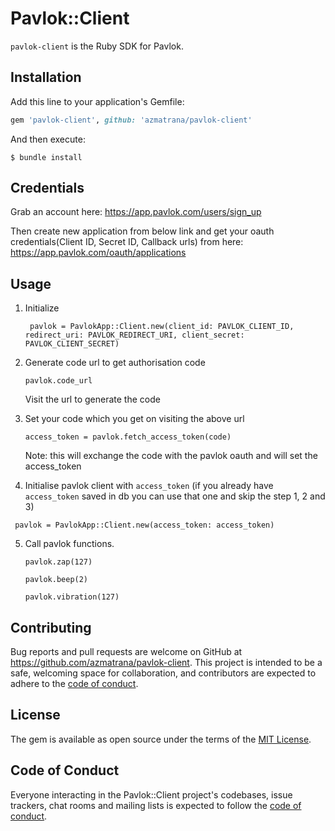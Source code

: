 

# Pavlok::Client

`pavlok-client` is the Ruby SDK for Pavlok.

## Installation
Add this line to your application's Gemfile:

```ruby
gem 'pavlok-client', github: 'azmatrana/pavlok-client'
```

And then execute:

    $ bundle install

## Credentials

Grab an account here:
https://app.pavlok.com/users/sign_up

Then create new application from below link and get your oauth credentials(Client ID, Secret ID, Callback urls) from here:
https://app.pavlok.com/oauth/applications



## Usage

1. Initialize

    ` pavlok = PavlokApp::Client.new(client_id: PAVLOK_CLIENT_ID, redirect_uri: PAVLOK_REDIRECT_URI, client_secret: PAVLOK_CLIENT_SECRET)`


2. Generate code url to get authorisation code

    ` pavlok.code_url `

    Visit the url to generate the code

3. Set your code which you get on visiting the above url

    ` access_token = pavlok.fetch_access_token(code) `

    Note: this will exchange the code with the pavlok oauth and will set the access_token

4. Initialise pavlok client with `access_token`
  (if you already have `access_token` saved in db you can use that one and skip the step 1, 2 and 3)

  ` pavlok = PavlokApp::Client.new(access_token: access_token)`


5. Call pavlok functions.

    ` pavlok.zap(127) `

    ` pavlok.beep(2)  `

    ` pavlok.vibration(127) `


## Contributing

Bug reports and pull requests are welcome on GitHub at https://github.com/azmatrana/pavlok-client. This project is intended to be a safe, welcoming space for collaboration, and contributors are expected to adhere to the [code of conduct](https://github.com/azmatrana/pavlok-client/blob/master/CODE_OF_CONDUCT.md).

## License

The gem is available as open source under the terms of the [MIT License](https://opensource.org/licenses/MIT).

## Code of Conduct

Everyone interacting in the Pavlok::Client project's codebases, issue trackers, chat rooms and mailing lists is expected to follow the [code of conduct](https://github.com/azmatrana/pavlok-client/blob/master/CODE_OF_CONDUCT.md).

